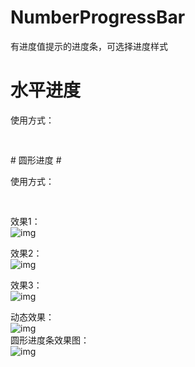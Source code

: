 # NumberProgressBar
有进度值提示的进度条，可选择进度样式

# 水平进度 #

<P>使用方式：</P>
<pre>
	<com.whatshappen.numberprogressbar.numberprogressbar.NumberHorizontalProgressBar
			android:id="@+id/num_pb"
			android:layout_width="match_parent"
			android:layout_height="wrap_content"
			android:layout_marginTop="50dp"
			npb:percent_size="15sp"
			npb:progress_bar_height="3dp"
			npb:progress_bar_style="top" />
</pre>
# 圆形进度 #
<P>使用方式：</P>
<pre>
		<com.whatshappen.numberprogressbar.numberprogressbar.CircleProgressBar
			android:id="@+id/cpb"
			android:layout_width="250dp"
			android:layout_height="250dp"
			cpb:progress_bar_start_round="90" />
</pre>

效果1：  
![img](https://github.com/whatshappen/NumberProgressBar/blob/master/screenshots/progressbar_top.jpg)  

效果2：  
![img](https://github.com/whatshappen/NumberProgressBar/blob/master/screenshots/progressbar_center.jpg)  

效果3：  
![img](https://github.com/whatshappen/NumberProgressBar/blob/master/screenshots/progressbar_bottom.jpg)  

动态效果：  
![img](https://github.com/whatshappen/NumberProgressBar/blob/master/screenshots/progressbar.gif)  
圆形进度条效果图：  
![img](https://github.com/whatshappen/NumberProgressBar/blob/master/screenshots/progressbar_cir.gif)